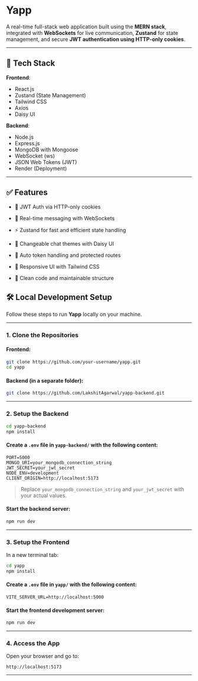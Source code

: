 # Yapp

A real-time full-stack web application built using the **MERN stack**, integrated with **WebSockets** for live communication, **Zustand** for state management, and secure **JWT authentication using HTTP-only cookies**.

---

## 🚀 Tech Stack

**Frontend**:  
- React.js  
- Zustand (State Management)  
- Tailwind CSS  
- Axios  
- Daisy UI

**Backend**:  
- Node.js  
- Express.js  
- MongoDB with Mongoose  
- WebSocket (ws)  
- JSON Web Tokens (JWT)  
- Render (Deployment)

---

## ✅ Features
- 🔐 JWT Auth via HTTP-only cookies

- 💬 Real-time messaging with WebSockets

- ⚡ Zustand for fast and efficient state handling

- 🎨 Changeable chat themes with Daisy UI

- 🔄 Auto token handling and protected routes

- 📱 Responsive UI with Tailwind CSS

- 🧠 Clean code and maintainable structure

## 🛠️ Local Development Setup

Follow these steps to run **Yapp** locally on your machine.

---

### 1. Clone the Repositories

#### Frontend:

```bash
git clone https://github.com/your-username/yapp.git
cd yapp
```

#### Backend (in a separate folder):

```bash
git clone https://github.com/LakshitAgarwal/yapp-backend.git
```

---

### 2. Setup the Backend

```bash
cd yapp-backend
npm install
```

#### Create a `.env` file in `yapp-backend/` with the following content:

```env
PORT=5000
MONGO_URI=your_mongodb_connection_string
JWT_SECRET=your_jwt_secret
NODE_ENV=development
CLIENT_ORIGIN=http://localhost:5173
```

> Replace `your_mongodb_connection_string` and `your_jwt_secret` with your actual values.

#### Start the backend server:

```bash
npm run dev
```

---

### 3. Setup the Frontend

In a new terminal tab:

```bash
cd yapp
npm install
```

#### Create a `.env` file in `yapp/` with the following content:

```env
VITE_SERVER_URL=http://localhost:5000
```

#### Start the frontend development server:

```bash
npm run dev
```

---

### 4. Access the App

Open your browser and go to:

```
http://localhost:5173
```

---
